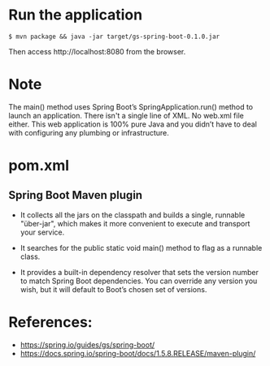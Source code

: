 # Run the application

```shell
$ mvn package && java -jar target/gs-spring-boot-0.1.0.jar
```

Then access http://localhost:8080 from the browser.

# Note

The main() method uses Spring Boot’s SpringApplication.run() method to launch an application. There isn't a single line of XML. No web.xml file either. This web application is 100% pure Java and you didn’t have to deal with configuring any plumbing or infrastructure.

# pom.xml

## Spring Boot Maven plugin

* It collects all the jars on the classpath and builds a single, runnable "über-jar", which makes it more convenient to execute and transport your service.

* It searches for the public static void main() method to flag as a runnable class.

* It provides a built-in dependency resolver that sets the version number to match Spring Boot dependencies. You can override any version you wish, but it will default to Boot’s chosen set of versions.

# References:

* https://spring.io/guides/gs/spring-boot/
* https://docs.spring.io/spring-boot/docs/1.5.8.RELEASE/maven-plugin/